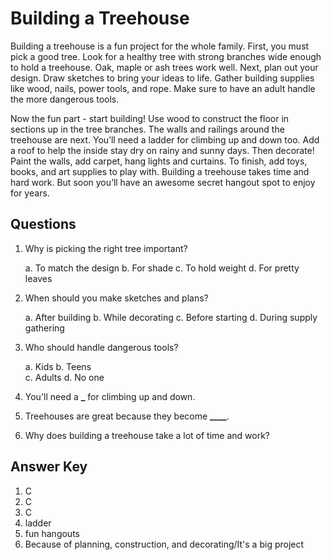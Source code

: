 # Building a Treehouse

Building a treehouse is a fun project for the whole family. First, you must pick a good tree. Look for a healthy tree with strong branches wide enough to hold a treehouse. Oak, maple or ash trees work well. Next, plan out your design. Draw sketches to bring your ideas to life. Gather building supplies like wood, nails, power tools, and rope. Make sure to have an adult handle the more dangerous tools.

Now the fun part - start building! Use wood to construct the floor in sections up in the tree branches. The walls and railings around the treehouse are next. You’ll need a ladder for climbing up and down too. Add a roof to help the inside stay dry on rainy and sunny days. Then decorate! Paint the walls, add carpet, hang lights and curtains. To finish, add toys, books, and art supplies to play with. Building a treehouse takes time and hard work. But soon you’ll have an awesome secret hangout spot to enjoy for years.

## Questions

1. Why is picking the right tree important?

   a. To match the design
   b. For shade
   c. To hold weight
   d. For pretty leaves

2. When should you make sketches and plans?

   a. After building
   b. While decorating
   c. Before starting
   d. During supply gathering

3. Who should handle dangerous tools?

   a. Kids
   b. Teens  
   c. Adults
   d. No one

4. You'll need a **\_** for climbing up and down.
5. Treehouses are great because they become **\_\_\_\_**.
6. Why does building a treehouse take a lot of time and work?

## Answer Key

1. C
2. C
3. C
4. ladder
5. fun hangouts
6. Because of planning, construction, and decorating/It's a big project
